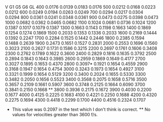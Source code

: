  V	G1	G5	G6	GL
 400	0.0176	0.0139	0.0183	0.0176
 500	0.0212	0.0168	0.0223	0.0212
 600	0.0249	0.0194	0.0263	0.0249
 700	0.0294	0.0217	0.0304	0.0294
 800	0.0361	0.0241	0.0348	0.0361
 900	0.0473	0.0275	0.0398	0.0473
1000	0.0682	0.0362	0.0465	0.0682
1100	0.1024	0.0681	0.0736	0.1024
1200	0.1387	0.1017	0.1079	0.1387
1300	0.1663	0.1143	0.1198	0.1663
1400	0.1869	0.1254	0.1274	0.1869
1500	0.2033	0.1353	0.1336	0.2033
1600	0.2169	0.1444	0.1392	0.2247
1700	0.2284	0.1525	0.1442	0.2446
1800	0.2385	0.1594	0.1488	0.2639
1900	0.2473	0.1651	0.1527	0.2831
2000	0.2553	0.1696	0.1560	0.3023
2100	0.2627	0.1731	0.1586	0.3215
2200	0.2697	0.1761	0.1606	0.3408
2300	0.2762	0.1789	0.1622	0.3600
2400	0.2829	0.1816	0.1635	0.3792
2500	0.2894	0.1843	0.1643	0.3985
2600	0.2959	0.1869	0.1649	0.4177
2700	0.3027	0.1895	0.1653	0.4370
2800	0.3097*	0.1921	0.1654	0.4559
2900	0.3168	0.1947	0.1654	0.4754
3000	0.3243	0.1973	0.1654	0.4927
3100	0.3321	0.1999	0.1654	0.5129
3200	0.3400	0.2024	0.1655	0.5330
3300	0.3482	0.2050	0.1656	0.5523
3400	0.3568	0.2075	0.1658	0.5716
3500	0.3657	0.2109	0.1661	0.5907
3600	0.3748	0.2125	0.1664	0.6090
3700	0.3841	0.2150	0.1668  **
3800	0.3936	0.2175	0.1672
3900	0.4030	0.2200	0.1677
4000	0.4125	0.2225	0.1683
4100	0.4221	0.2250	0.1688
4200	0.4320	0.2275	0.1694
4300	0.4418	0.2299	0.1700
4400	0.4516	0.2324	0.1707

* This value was 0.2097 in the text which I don't think is correct.
** No values for velocities greater than 3600 f/s.